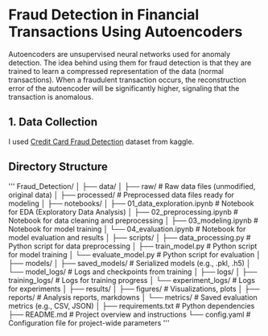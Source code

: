 # Fraud Detection in Financial Transactions Using Autoencoders

Autoencoders are unsupervised neural networks used for anomaly detection. The idea behind using them for fraud detection is that they are trained to learn a compressed representation of the data (normal transactions). When a fraudulent transaction occurs, the reconstruction error of the autoencoder will be significantly higher, signaling that the transaction is anomalous.

## 1. Data Collection

I used [Credit Card Fraud Detection](https://www.kaggle.com/datasets/mlg-ulb/creditcardfraud?resource=download) dataset from kaggle.

## Directory Structure

'''
    Fraud_Detection/
    │
    ├── data/
    │   ├── raw/               # Raw data files (unmodified, original data)
    │   ├── processed/         # Preprocessed data files ready for modeling
    │
    ├── notebooks/
    │   ├── 01_data_exploration.ipynb  # Notebook for EDA (Exploratory Data Analysis)
    │   ├── 02_preprocessing.ipynb     # Notebook for data cleaning and preprocessing
    │   ├── 03_modeling.ipynb          # Notebook for model training
    │   └── 04_evaluation.ipynb        # Notebook for model evaluation and results
    │
    ├── scripts/
    │   ├── data_processing.py   # Python script for data preprocessing
    │   ├── train_model.py       # Python script for model training
    │   └── evaluate_model.py    # Python script for evaluation
    │
    ├── models/
    │   ├── saved_models/        # Serialized models (e.g., .pkl, .h5)
    │   └── model_logs/          # Logs and checkpoints from training
    │
    ├── logs/
    │   ├── training_logs/       # Logs for training progress
    │   └── experiment_logs/     # Logs for experiments
    │
    ├── results/
    │   ├── figures/             # Visualizations, plots
    │   ├── reports/             # Analysis reports, markdowns
    │   └── metrics/             # Saved evaluation metrics (e.g., CSV, JSON)
    │
    ├── requirements.txt         # Python dependencies
    ├── README.md                # Project overview and instructions
    └── config.yaml              # Configuration file for project-wide parameters
'''